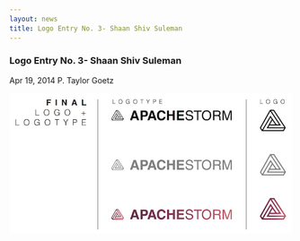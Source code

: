 ```yaml
---
layout: news
title: Logo Entry No. 3- Shaan Shiv Suleman
---
```

<!--Post Header-->
<h3 class="news-title">Logo Entry No. 3- Shaan Shiv Suleman</h3>
<div class="news-meta">
    <i class="fa fa-calendar"></i> Apr 19, 2014 <i class="fa fa-user"></i> P. Taylor Goetz
</div>
<!--Post Body-->
<p><img src="storm_logo03.png" alt="Storm Logo" class="img-responsive"></p>